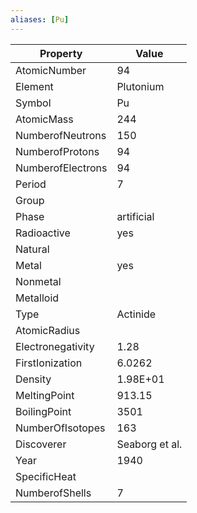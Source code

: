 ```yaml
---
aliases: [Pu]
---
```


| Property          | Value          |
| ----------------- | -------------- |
| AtomicNumber      | 94             |
| Element           | Plutonium      |
| Symbol            | Pu             |
| AtomicMass        | 244            |
| NumberofNeutrons  | 150            |
| NumberofProtons   | 94             |
| NumberofElectrons | 94             |
| Period            | 7              |
| Group             |                |
| Phase             | artificial     |
| Radioactive       | yes            |
| Natural           |                |
| Metal             | yes            |
| Nonmetal          |                |
| Metalloid         |                |
| Type              | Actinide       |
| AtomicRadius      |                |
| Electronegativity | 1.28           |
| FirstIonization   | 6.0262         |
| Density           | 1.98E+01       |
| MeltingPoint      | 913.15         |
| BoilingPoint      | 3501           |
| NumberOfIsotopes  | 163            |
| Discoverer        | Seaborg et al. |
| Year              | 1940           |
| SpecificHeat      |                |
| NumberofShells    | 7              |
